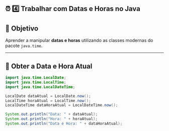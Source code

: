 ## ⏰ **4️⃣ Trabalhar com Datas e Horas no Java**

## 🎯 Objetivo
Aprender a manipular **datas e horas** utilizando as classes modernas do pacote `java.time`.

---

## 🧩 Obter a Data e Hora Atual
```java
import java.time.LocalDate;
import java.time.LocalTime;
import java.time.LocalDateTime;

LocalDate dataAtual = LocalDate.now();
LocalTime horaAtual = LocalTime.now();
LocalDateTime dataHoraAtual = LocalDateTime.now();

System.out.println("Data: " + dataAtual);
System.out.println("Hora: " + horaAtual);
System.out.println("Data e Hora: " + dataHoraAtual);
```
